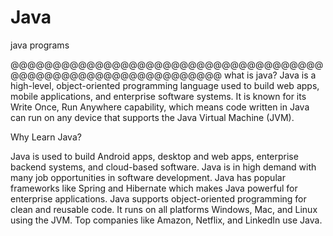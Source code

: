 # Java
java programs

@@@@@@@@@@@@@@@@@@@@@@@@@@@@@@@@@@@@@@@@@@@@@@@@@@@@@@@@@@@@@@
what is java?
Java is a high-level, object-oriented programming language used to build web apps, mobile applications, and enterprise software systems. It is known for its Write Once, Run Anywhere capability, which means code written in Java can run on any device that supports the Java Virtual Machine (JVM).


Why Learn Java?

Java is used to build Android apps, desktop and web apps, enterprise backend systems, and cloud-based software.
Java is in high demand with many job opportunities in software development.
Java has popular frameworks like Spring and Hibernate which makes Java powerful for enterprise applications.
Java supports object-oriented programming for clean and reusable code.
It runs on all platforms Windows, Mac, and Linux using the JVM.
Top companies like Amazon, Netflix, and LinkedIn use Java. 
